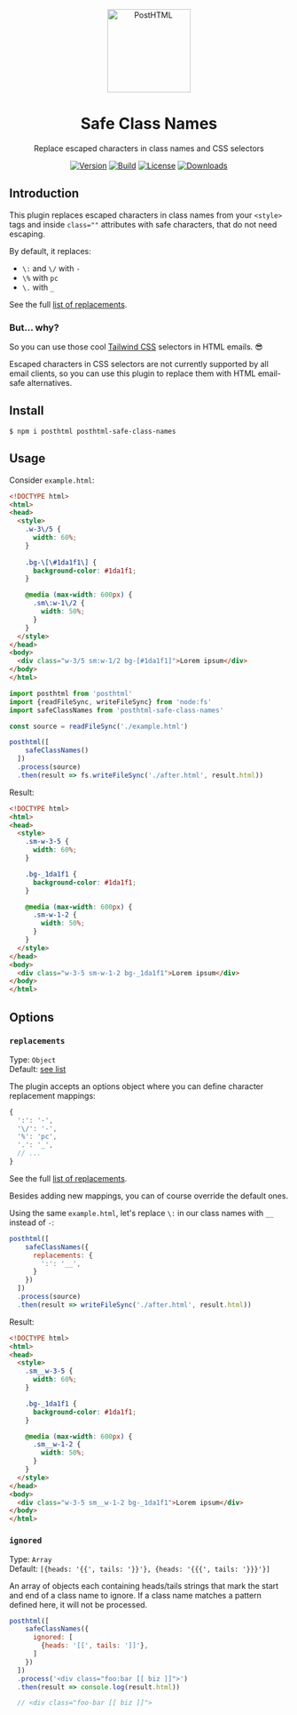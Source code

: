 <div align="center">
  <img width="150" height="150" title="PostHTML" src="https://posthtml.github.io/posthtml/logo.svg">
  <h1>Safe Class Names</h1>
  <p>Replace escaped characters in class names and CSS selectors</p>

  [![Version][npm-version-shield]][npm]
  [![Build][github-ci-shield]][github-ci]
  [![License][license-shield]][license]
  [![Downloads][npm-stats-shield]][npm-stats]
</div>

## Introduction

This plugin replaces escaped characters in class names from your `<style>` tags and inside `class=""` attributes with safe characters, that do not need escaping.

By default, it replaces:

- `\:` and `\/` with `-`
- `\%` with `pc`
- `\.` with `_`

See the full [list of replacements](lib/index.js#L19-L51).

### But... why?

So you can use those cool [Tailwind CSS](https://tailwindcss.com) selectors in HTML emails. 😎

Escaped characters in CSS selectors are not currently supported by all email clients, so you can use this plugin to replace them with HTML email-safe alternatives.

## Install

```
$ npm i posthtml posthtml-safe-class-names
```

## Usage

Consider `example.html`:

```html
<!DOCTYPE html>
<html>
<head>
  <style>
    .w-3\/5 {
      width: 60%;
    }
    
    .bg-\[\#1da1f1\] {
      background-color: #1da1f1;
    }

    @media (max-width: 600px) {
      .sm\:w-1\/2 {
        width: 50%;
      }
    }
  </style>
</head>
<body>
  <div class="w-3/5 sm:w-1/2 bg-[#1da1f1]">Lorem ipsum</div>
</body>
</html>
```

```js
import posthtml from 'posthtml'
import {readFileSync, writeFileSync} from 'node:fs'
import safeClassNames from 'posthtml-safe-class-names'

const source = readFileSync('./example.html')

posthtml([
    safeClassNames()
  ])
  .process(source)
  .then(result => fs.writeFileSync('./after.html', result.html))
```

Result:

```html
<!DOCTYPE html>
<html>
<head>
  <style>
    .sm-w-3-5 {
      width: 60%;
    }

    .bg-_1da1f1 {
      background-color: #1da1f1;
    }

    @media (max-width: 600px) {
      .sm-w-1-2 {
        width: 50%;
      }
    }
  </style>
</head>
<body>
  <div class="w-3-5 sm-w-1-2 bg-_1da1f1">Lorem ipsum</div>
</body>
</html>
```

## Options

### `replacements`

Type: `Object`\
Default: [see list](lib/index.js#L19-L51)

The plugin accepts an options object where you can define character replacement mappings:

```js
{
  ':': '-',
  '\/': '-',
  '%': 'pc',
  '.': '_',
  // ...
}
```

See the full [list of replacements](lib/index.js#L19-L51).

Besides adding new mappings, you can of course override the default ones.

Using the same `example.html`, let's replace `\:` in our class names with `__` instead of `-`:

```js
posthtml([
    safeClassNames({
      replacements: {
        ':': '__',
      }
    })
  ])
  .process(source)
  .then(result => writeFileSync('./after.html', result.html))
```

Result:

```html
<!DOCTYPE html>
<html>
<head>
  <style>
    .sm__w-3-5 {
      width: 60%;
    }

    .bg-_1da1f1 {
      background-color: #1da1f1;
    }

    @media (max-width: 600px) {
      .sm__w-1-2 {
        width: 50%;
      }
    }
  </style>
</head>
<body>
  <div class="w-3-5 sm__w-1-2 bg-_1da1f1">Lorem ipsum</div>
</body>
</html>
```

### `ignored`

Type: `Array`\
Default: `[{heads: '{{', tails: '}}'}, {heads: '{{{', tails: '}}}'}]`

An array of objects each containing heads/tails strings that mark the start and end of a class name to ignore. If a class name matches a pattern defined here, it will not be processed.

```js
posthtml([
    safeClassNames({
      ignored: [
        {heads: '[[', tails: ']]'},
      ]
    })
  ])
  .process('<div class="foo:bar [[ biz ]]">')
  .then(result => console.log(result.html))

  // <div class="foo-bar [[ biz ]]">
```

[npm]: https://www.npmjs.com/package/posthtml-safe-class-names
[npm-version-shield]: https://img.shields.io/npm/v/posthtml-safe-class-names.svg
[npm-stats]: http://npm-stat.com/charts.html?package=posthtml-safe-class-names
[npm-stats-shield]: https://img.shields.io/npm/dt/posthtml-safe-class-names.svg
[github-ci]: https://github.com/posthtml/posthtml-safe-class-names/actions
[github-ci-shield]: https://github.com/posthtml/posthtml-safe-class-names/actions/workflows/nodejs.yml/badge.svg
[license]: ./LICENSE
[license-shield]: https://img.shields.io/npm/l/posthtml-safe-class-names.svg
